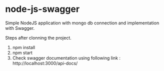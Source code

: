 # node-js-swagger
Simple NodeJS application with mongo db connection and implementation with Swagger.

Steps after clonning the project.
1. npm install
2. npm start
3. Check swagger documentation using following link : http://localhost:3000/api-docs/ 

